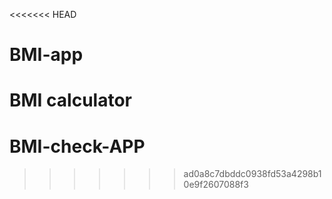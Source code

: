 <<<<<<< HEAD
# BMI-app
BMI calculator
=======
# BMI-check-APP
>>>>>>> ad0a8c7dbddc0938fd53a4298b10e9f2607088f3

